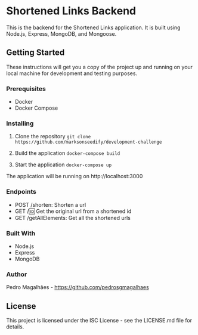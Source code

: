 # Shortened Links Backend
This is the backend for the Shortened Links application. It is built using Node.js, Express, MongoDB, and Mongoose.

## Getting Started
These instructions will get you a copy of the project up and running on your local machine for development and testing purposes.

### Prerequisites
- Docker
- Docker Compose

### Installing
1. Clone the repository
``git clone https://github.com/marksonseedify/development-challenge``

2. Build the application
``docker-compose build``

3. Start the application
``docker-compose up``

The application will be running on http://localhost:3000

### Endpoints
- POST /shorten: Shorten a url
- GET /:id: Get the original url from a shortened id
- GET /getAllElements: Get all the shortened urls

### Built With
- Node.js
- Express
- MongoDB

### Author
Pedro Magalhães - https://github.com/pedrosgmagalhaes

## License
This project is licensed under the ISC License - see the LICENSE.md file for details.